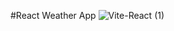 #React Weather App
![Vite-React (1)](https://github.com/SinghSaurabh030/WeatherApp-React-/assets/161106562/10868fb7-4536-4613-baeb-03b9d2b50770)
